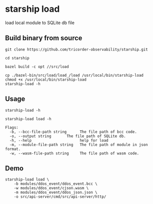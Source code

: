 
# starship load

load local module to SQLite db file

## Build binary from source


```shell
git clone https://github.com/tricorder-observability/starship.git

cd starship

bazel build -c opt //src/load

cp ./bazel-bin/src/load/load_/load /usr/local/bin/starship-load
chmod +x /usr/local/bin/starship-load
starship-load -h
```

## Usage

```shell
starship-load -h

starship-load load -h

Flags:
  -b, --bcc-file-path string      The file path of bcc code.
  -o, --output string       The file path of SQLite db.
  -h, --help                      help for load
  -m, --module-file-path string   The file path of module in json format.
  -w, --wasm-file-path string     The file path of wasm code.
```

## Demo

```shell
starship-load load \
    -b modules/ddos_event/ddos_event.bcc \
    -w modules/ddos_event/cjson.wasm \
    -m modules/ddos_event/ddos_json.json \
    -o src/api-server/cmd/src/api-server/http/
```
